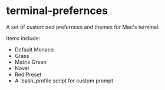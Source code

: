 # terminal-prefernces

A set of customised prefernces and themes for Mac's terminal.

Items include:
 - Default Monaco
 - Grass
 - Matrix Green
 - Novel
 - Red Preset
 - A .bash_profile script for custom prompt

